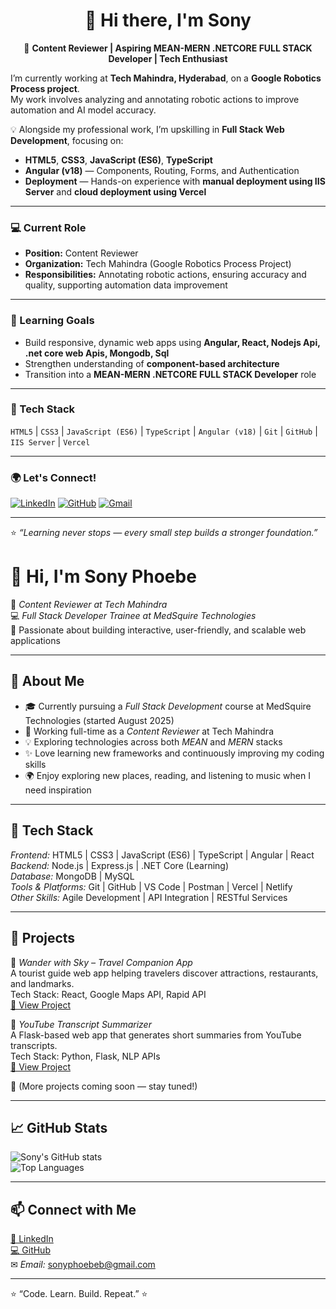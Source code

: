 
<!--
**sonyphoebeb/sonyphoebeb** is a ✨ _special_ ✨ repository because its `README.md` (this file) appears on your GitHub profile.

Here are some ideas to get you started:

- 🔭 I’m currently working on ...
- 🌱 I’m currently learning ...
- 👯 I’m looking to collaborate on ...
- 🤔 I’m looking for help with ...
- 💬 Ask me about ...
- 📫 How to reach me: ...
- 😄 Pronouns: ...
- ⚡ Fun fact: ...
-->

<div align="center">

# 👋 Hi there, I'm Sony  

🎯 **Content Reviewer | Aspiring MEAN-MERN .NETCORE FULL STACK Developer | Tech Enthusiast**

</div>

I’m currently working at **Tech Mahindra, Hyderabad**, on a **Google Robotics Process project**.  
My work involves analyzing and annotating robotic actions to improve automation and AI model accuracy.

💡 Alongside my professional work, I’m upskilling in **Full Stack Web Development**, focusing on:
- **HTML5**, **CSS3**, **JavaScript (ES6)**, **TypeScript**
- **Angular (v18)** — Components, Routing, Forms, and Authentication
- **Deployment** — Hands-on experience with **manual deployment using IIS Server** and **cloud deployment using Vercel**

---

### 💻 Current Role
- **Position:** Content Reviewer  
- **Organization:** Tech Mahindra (Google Robotics Process Project)  
- **Responsibilities:** Annotating robotic actions, ensuring accuracy and quality, supporting automation data improvement  

---

### 🚀 Learning Goals
- Build responsive, dynamic web apps using **Angular, React, Nodejs Api, .net core web Apis, Mongodb, Sql**
- Strengthen understanding of **component-based architecture**
- Transition into a **MEAN-MERN .NETCORE FULL STACK Developer** role  

---

### 🧰 Tech Stack
`HTML5` | `CSS3` | `JavaScript (ES6)` | `TypeScript` | `Angular (v18)` | `Git` | `GitHub` | `IIS Server` | `Vercel`

---

### 🌍 Let's Connect!
[![LinkedIn](https://img.shields.io/badge/LinkedIn-blue?logo=linkedin&logoColor=white)](www.linkedin.com/in/sony-phoebe-93a251289)  [![GitHub](https://img.shields.io/badge/GitHub-black?logo=github&logoColor=white)](https://github.com/sonyphoebeb)  [![Gmail](https://img.shields.io/badge/Gmail-red?logo=gmail&logoColor=white)](mailto:sonyphoebebaree@gmail.com)

---

⭐ _“Learning never stops — every small step builds a stronger foundation.”_






















# 👋 Hi, I'm Sony Phoebe  

🌸 *Content Reviewer at Tech Mahindra*  
💻 *Full Stack Developer Trainee at MedSquire Technologies*  
🚀 Passionate about building interactive, user-friendly, and scalable web applications  

---

## 💫 About Me  

- 🎓 Currently pursuing a *Full Stack Development* course at MedSquire Technologies (started August 2025)  
- 💼 Working full-time as a *Content Reviewer* at Tech Mahindra  
- 💡 Exploring technologies across both *MEAN* and *MERN* stacks  
- ✨ Love learning new frameworks and continuously improving my coding skills  
- 🌍 Enjoy exploring new places, reading, and listening to music when I need inspiration  

---

## 🧠 Tech Stack  

*Frontend:* HTML5 | CSS3 | JavaScript (ES6) | TypeScript | Angular | React  
*Backend:* Node.js | Express.js | .NET Core (Learning)  
*Database:* MongoDB | MySQL  
*Tools & Platforms:* Git | GitHub | VS Code | Postman | Vercel | Netlify  
*Other Skills:* Agile Development | API Integration | RESTful Services  

---

## 🧩 Projects  

🔹 *Wander with Sky – Travel Companion App*  
A tourist guide web app helping travelers discover attractions, restaurants, and landmarks.  
Tech Stack: React, Google Maps API, Rapid API  
[🔗 View Project](https://github.com/sonyphoebeb/Wander-with-Sky)

🔹 *YouTube Transcript Summarizer*  
A Flask-based web app that generates short summaries from YouTube transcripts.  
Tech Stack: Python, Flask, NLP APIs  
[🔗 View Project](https://github.com/sonyphoebeb/Youtube-Transcript-Summarizer)

🔹 (More projects coming soon — stay tuned!)  

---

## 📈 GitHub Stats  

![Sony's GitHub stats](https://github-readme-stats.vercel.app/api?username=sonyphoebeb&show_icons=true&theme=radical)  
![Top Languages](https://github-readme-stats.vercel.app/api/top-langs/?username=sonyphoebeb&layout=compact&theme=radical)

---

## 📫 Connect with Me  

[💼 LinkedIn](https://www.linkedin.com/)  
[💻 GitHub](https://github.com/sonyphoebeb)  
✉ *Email:* sonyphoebeb@gmail.com  

---

⭐ “Code. Learn. Build. Repeat.” ⭐
